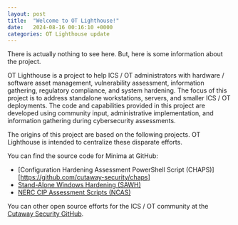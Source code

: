 ```yaml
---
layout: post
title:  "Welcome to OT Lighthouse!"
date:   2024-08-16 00:16:10 +0000
categories: OT Lighthouse update
---
```

There is actually nothing to see here. But, here is some information about the project.

OT Lighthouse is a project to help ICS / OT administrators with hardware / software asset management, vulnerability assessment, information gathering, regulatory compliance, and system hardening. The focus of this project is to address standalone workstations, servers, and smaller ICS / OT deployments. The code and capabilities provided in this project are developed using community input, administrative implementation, and information gathering during cybersecurity assessments.

The origins of this project are based on the following projects. OT Lighthouse is intended to centralize these disparate efforts.

You can find the source code for Minima at GitHub:
* [Configuration Hardening Assessment PowerShell Script (CHAPS)][https://github.com/cutaway-security/chaps]
* [Stand-Alone Windows Hardening (SAWH)](https://github.com/cutaway-security/sawh)
* [NERC CIP Assessment Scripts (NCAS)](https://github.com/cutaway-security/NCAS)

You can other open source efforts for the ICS / OT community at the [Cutaway Security GitHub](https://github.com/cutaway-security).
